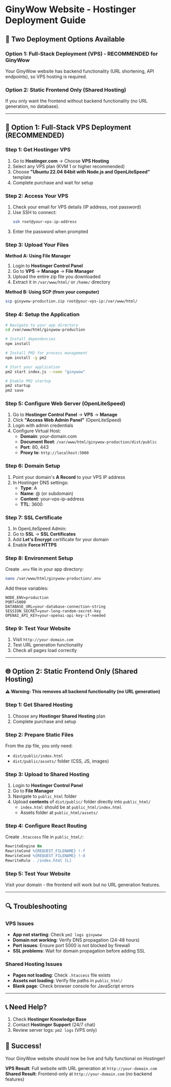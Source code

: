 # GinyWow Website - Hostinger Deployment Guide

## 🚀 Two Deployment Options Available

### Option 1: Full-Stack Deployment (VPS) - **RECOMMENDED for GinyWow**
Your GinyWow website has backend functionality (URL shortening, API endpoints), so VPS hosting is required.

### Option 2: Static Frontend Only (Shared Hosting) 
If you only want the frontend without backend functionality (no URL generation, no database).

---

## 🔧 Option 1: Full-Stack VPS Deployment (RECOMMENDED)

### Step 1: Get Hostinger VPS
1. Go to **Hostinger.com** → Choose **VPS Hosting**
2. Select any VPS plan (KVM 1 or higher recommended)
3. Choose **"Ubuntu 22.04 64bit with Node.js and OpenLiteSpeed"** template
4. Complete purchase and wait for setup

### Step 2: Access Your VPS
1. Check your email for VPS details (IP address, root password)
2. Use SSH to connect:
   ```bash
   ssh root@your-vps-ip-address
   ```
3. Enter the password when prompted

### Step 3: Upload Your Files
**Method A: Using File Manager**
1. Login to **Hostinger Control Panel**
2. Go to **VPS** → **Manage** → **File Manager**
3. Upload the entire zip file you downloaded
4. Extract it in `/var/www/html/` or `/home/` directory

**Method B: Using SCP (from your computer)**
```bash
scp ginywow-production.zip root@your-vps-ip:/var/www/html/
```

### Step 4: Setup the Application
```bash
# Navigate to your app directory
cd /var/www/html/ginywow-production

# Install dependencies
npm install

# Install PM2 for process management
npm install -g pm2

# Start your application
pm2 start index.js --name "ginywow"

# Enable PM2 startup
pm2 startup
pm2 save
```

### Step 5: Configure Web Server (OpenLiteSpeed)
1. Go to **Hostinger Control Panel** → **VPS** → **Manage**
2. Click **"Access Web Admin Panel"** (OpenLiteSpeed)
3. Login with admin credentials
4. Configure Virtual Host:
   - **Domain**: your-domain.com
   - **Document Root**: `/var/www/html/ginywow-production/dist/public`
   - **Port**: 80, 443
   - **Proxy to**: `http://localhost:5000`

### Step 6: Domain Setup
1. Point your domain's **A Record** to your VPS IP address
2. In Hostinger DNS settings:
   - **Type**: A
   - **Name**: @ (or subdomain)
   - **Content**: your-vps-ip-address
   - **TTL**: 3600

### Step 7: SSL Certificate
1. In OpenLiteSpeed Admin:
2. Go to **SSL** → **SSL Certificates**
3. Add **Let's Encrypt** certificate for your domain
4. Enable **Force HTTPS**

### Step 8: Environment Setup
Create `.env` file in your app directory:
```bash
nano /var/www/html/ginywow-production/.env
```
Add these variables:
```env
NODE_ENV=production
PORT=5000
DATABASE_URL=your-database-connection-string
SESSION_SECRET=your-long-random-secret-key
OPENAI_API_KEY=your-openai-api-key-if-needed
```

### Step 9: Test Your Website
1. Visit `http://your-domain.com`
2. Test URL generation functionality
3. Check all pages load correctly

---

## 🌐 Option 2: Static Frontend Only (Shared Hosting)

**⚠️ Warning: This removes all backend functionality (no URL generation)**

### Step 1: Get Shared Hosting
1. Choose any **Hostinger Shared Hosting** plan
2. Complete purchase and setup

### Step 2: Prepare Static Files
From the zip file, you only need:
- `dist/public/index.html`
- `dist/public/assets/` folder (CSS, JS, images)

### Step 3: Upload to Shared Hosting
1. Login to **Hostinger Control Panel**
2. Go to **File Manager**
3. Navigate to `public_html` folder
4. Upload **contents** of `dist/public/` folder directly into `public_html/`
   - `index.html` should be at `public_html/index.html`
   - Assets folder at `public_html/assets/`

### Step 4: Configure React Routing
Create `.htaccess` file in `public_html/`:
```apache
RewriteEngine On
RewriteCond %{REQUEST_FILENAME} !-f
RewriteCond %{REQUEST_FILENAME} !-d  
RewriteRule . /index.html [L]
```

### Step 5: Test Your Website
Visit your domain - the frontend will work but no URL generation features.

---

## 🔍 Troubleshooting

### VPS Issues
- **App not starting**: Check `pm2 logs ginywow`
- **Domain not working**: Verify DNS propagation (24-48 hours)
- **Port issues**: Ensure port 5000 is not blocked by firewall
- **SSL problems**: Wait for domain propagation before adding SSL

### Shared Hosting Issues  
- **Pages not loading**: Check `.htaccess` file exists
- **Assets not loading**: Verify file paths in `public_html/`
- **Blank page**: Check browser console for JavaScript errors

---

## 📞 Need Help?
1. Check **Hostinger Knowledge Base**
2. Contact **Hostinger Support** (24/7 chat)
3. Review server logs: `pm2 logs` (VPS only)

## 🎉 Success!
Your GinyWow website should now be live and fully functional on Hostinger!

**VPS Result**: Full website with URL generation at `http://your-domain.com`
**Shared Result**: Frontend-only at `http://your-domain.com` (no backend features)